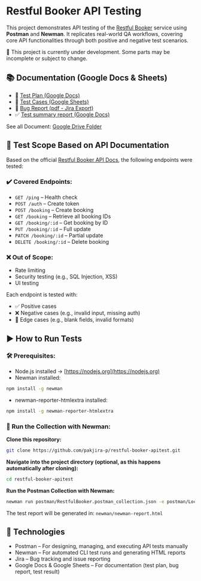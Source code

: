# Restful Booker API Testing

This project demonstrates API testing of the [Restful Booker](https://restful-booker.herokuapp.com/apidoc/index.html) service using **Postman** and **Newman**. It replicates real-world QA workflows, covering core API functionalities through both positive and negative test scenarios.

🚧 This project is currently under development. Some parts may be incomplete or subject to change.


## 📚 Documentation (Google Docs & Sheets)

- 📄 [Test Plan (Google Docs)](https://docs.google.com/document/d/15bG17DtPcGlUgFnoRv-gz661ET5lTHgHp6scHIH23KM/edit?usp=sharing)  
- 🧪 [Test Cases (Google Sheets)](https://docs.google.com/spreadsheets/d/1rgkqMiNbyS-y_8oi02MdqlcCmQ5bzZE02DrH_tRnVHA/edit?usp=sharing)  
- 🐞 [Bug Report (pdf - Jira Export)](https://drive.google.com/file/d/1yADfFjnbzok0Eu13ZHsHmkVFukUX4Uje/view?usp=sharing)
- ✅ [Test summary report (Google Docs)](https://docs.google.com/document/d/xxxxxxxxx)

See all Document: [Google Drive Folder](https://drive.google.com/drive/folders/1MIoYLWYLvWcCG8JbQDNiMqnRIg7oxRv3?usp=sharing)


## 🧪 Test Scope Based on API Documentation

Based on the official [Restful Booker API Docs](https://restful-booker.herokuapp.com/apidoc/index.html), the following endpoints were tested:

### ✔️ Covered Endpoints:

- `GET /ping` – Health check
- `POST /auth` – Create token
- `POST /booking` – Create booking
- `GET /booking` – Retrieve all booking IDs
- `GET /booking/:id` – Get booking by ID
- `PUT /booking/:id` – Full update
- `PATCH /booking/:id` – Partial update
- `DELETE /booking/:id` – Delete booking

### ❌ Out of Scope:

- Rate limiting
- Security testing (e.g., SQL Injection, XSS)
- UI testing

Each endpoint is tested with:
- ✅ Positive cases
- ❌ Negative cases (e.g., invalid input, missing auth)
- 🔄 Edge cases (e.g., blank fields, invalid formats)



## ▶️ How to Run Tests

### 🛠️ Prerequisites:
- Node.js installed → [https://nodejs.org](https://nodejs.org)
- Newman installed:

```bash
npm install -g newman
```

- newman-reporter-htmlextra installed:
```bash
npm install -g newman-reporter-htmlextra
```

### 🚀 Run the Collection with Newman:
**Clone this repository:**
```bash
git clone https://github.com/pakjira-p/restful-booker-apitest.git
```

**Navigate into the project directory (optional, as this happens automatically after cloning):**
```bash
cd restful-booker-apitest
```

**Run the Postman Collection with Newman:**
```bash
newman run postman/RestfulBooker.postman_collection.json -e postman/Local.postman_environment.json -r htmlextra --reporter-htmlextra-export newman/newman-report.html
```
The test report will be generated in: `newman/newman-report.html`



## 🧰 Technologies

- Postman – For designing, managing, and executing API tests manually
- Newman – For automated CLI test runs and generating HTML reports
- Jira – Bug tracking and issue reporting
- Google Docs & Google Sheets – For documentation (test plan, bug report, test result)

<!-- note for myself
📁 Project Structure
restful-booker-apitest/
├── postman/
│   ├── RestfulBooker.postman_collection.json        # Postman collection for testing the API
│   └── RestfulBookerEnvironment.json               # Postman environment variables for API testing
├── newman/
│   └── newman-report.html                          # HTML report generated by Newman
└── README.md                                       # This file, explaining how to run the tests -->